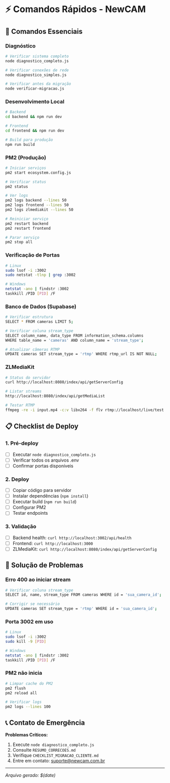 # ⚡ Comandos Rápidos - NewCAM

## 🚀 Comandos Essenciais

### Diagnóstico
```bash
# Verificar sistema completo
node diagnostico_completo.js

# Verificar conexões de rede
node diagnostico_simples.js

# Verificar antes da migração
node verificar-migracao.js
```

### Desenvolvimento Local
```bash
# Backend
cd backend && npm run dev

# Frontend
cd frontend && npm run dev

# Build para produção
npm run build
```

### PM2 (Produção)
```bash
# Iniciar serviços
pm2 start ecosystem.config.js

# Verificar status
pm2 status

# Ver logs
pm2 logs backend --lines 50
pm2 logs frontend --lines 50
pm2 logs zlmediakit --lines 50

# Reiniciar serviço
pm2 restart backend
pm2 restart frontend

# Parar serviço
pm2 stop all
```

### Verificação de Portas
```bash
# Linux
sudo lsof -i :3002
sudo netstat -tlnp | grep :3002

# Windows
netstat -ano | findstr :3002
taskkill /PID [PID] /F
```

### Banco de Dados (Supabase)
```bash
# Verificar estrutura
SELECT * FROM cameras LIMIT 5;

# Verificar coluna stream_type
SELECT column_name, data_type FROM information_schema.columns 
WHERE table_name = 'cameras' AND column_name = 'stream_type';

# Atualizar câmeras RTMP
UPDATE cameras SET stream_type = 'rtmp' WHERE rtmp_url IS NOT NULL;
```

### ZLMediaKit
```bash
# Status do servidor
curl http://localhost:8080/index/api/getServerConfig

# Listar streams
http://localhost:8080/index/api/getMediaList

# Testar RTMP
ffmpeg -re -i input.mp4 -c:v libx264 -f flv rtmp://localhost/live/test
```

## 📋 Checklist de Deploy

### 1. Pré-deploy
- [ ] Executar `node diagnostico_completo.js`
- [ ] Verificar todos os arquivos .env
- [ ] Confirmar portas disponíveis

### 2. Deploy
- [ ] Copiar código para servidor
- [ ] Instalar dependências (`npm install`)
- [ ] Executar build (`npm run build`)
- [ ] Configurar PM2
- [ ] Testar endpoints

### 3. Validação
- [ ] Backend health: `curl http://localhost:3002/api/health`
- [ ] Frontend: `curl http://localhost:3000`
- [ ] ZLMediaKit: `curl http://localhost:8080/index/api/getServerConfig`

## 🚨 Solução de Problemas

### Erro 400 ao iniciar stream
```bash
# Verificar coluna stream_type
SELECT id, name, stream_type FROM cameras WHERE id = 'sua_camera_id';

# Corrigir se necessário
UPDATE cameras SET stream_type = 'rtmp' WHERE id = 'sua_camera_id';
```

### Porta 3002 em uso
```bash
# Linux
sudo lsof -i :3002
sudo kill -9 [PID]

# Windows
netstat -ano | findstr :3002
taskkill /PID [PID] /F
```

### PM2 não inicia
```bash
# Limpar cache do PM2
pm2 flush
pm2 reload all

# Verificar logs
pm2 logs --lines 100
```

## 📞 Contato de Emergência

**Problemas Críticos:**
1. Execute `node diagnostico_completo.js`
2. Consulte `RESUMO_CORRECOES.md`
3. Verifique `CHECKLIST_MIGRACAO_CLIENTE.md`
4. Entre em contato: suporte@newcam.com.br

---

*Arquivo gerado: $(date)*